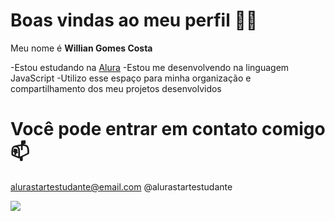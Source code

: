 # Boas vindas ao meu perfil 💙💙

Meu nome é **Willian Gomes Costa**

-Estou estudando na [Alura](https://www.alura.com.br)
-Estou me desenvolvendo na linguagem JavaScript
-Utilizo esse espaço para minha organização e compartilhamento dos meu projetos desenvolvidos

# Você pode entrar em contato comigo 📫

alurastartestudante@email.com
@alurastartestudante

![](https://media1.tenor.com/m/5NTrd7G95KYAAAAC/runa-shirakawa-kimizero.gif)
